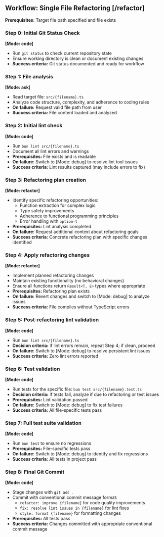## Workflow: Single File Refactoring [/refactor]

**Prerequisites:** Target file path specified and file exists

### Step 0: Initial Git Status Check

**[Mode: code]**

- Run `git status` to check current repository state
- Ensure working directory is clean or document existing changes
- **Success criteria:** Git status documented and ready for workflow

### Step 1: File analysis

**[Mode: ask]**

- Read target file: `src/{filename}.ts`
- Analyze code structure, complexity, and adherence to coding rules
- **On failure:** Request valid file path from user
- **Success criteria:** File content loaded and analyzed

### Step 2: Initial lint check

**[Mode: code]**

- Run `bun lint src/{filename}.ts`
- Document all lint errors and warnings
- **Prerequisites:** File exists and is readable
- **On failure:** Switch to [Mode: debug] to resolve lint tool issues
- **Success criteria:** Lint results captured (may include errors to fix)

### Step 3: Refactoring plan creation

**[Mode: refactor]**

- Identify specific refactoring opportunities:
  - Function extraction for complex logic
  - Type safety improvements
  - Adherence to functional programming principles
  - Error handling with `option-t`
- **Prerequisites:** Lint analysis completed
- **On failure:** Request additional context about refactoring goals
- **Success criteria:** Concrete refactoring plan with specific changes identified

### Step 4: Apply refactoring changes

**[Mode: refactor]**

- Implement planned refactoring changes
- Maintain existing functionality (no behavioral changes)
- Ensure all functions return `Result<T, E>` types where appropriate
- **Prerequisites:** Refactoring plan exists
- **On failure:** Revert changes and switch to [Mode: debug] to analyze issues
- **Success criteria:** File compiles without TypeScript errors

### Step 5: Post-refactoring lint validation

**[Mode: code]**

- Run `bun lint src/{filename}.ts`
- **Decision criteria:** If lint errors remain, repeat Step 4; if clean, proceed
- **On failure:** Switch to [Mode: debug] to resolve persistent lint issues
- **Success criteria:** Zero lint errors reported

### Step 6: Test validation

**[Mode: code]**

- Run tests for the specific file: `bun test src/{filename}.test.ts`
- **Decision criteria:** If tests fail, analyze if due to refactoring or test issues
- **Prerequisites:** Lint validation passed
- **On failure:** Switch to [Mode: debug] to fix test failures
- **Success criteria:** All file-specific tests pass

### Step 7: Full test suite validation

**[Mode: code]**

- Run `bun test` to ensure no regressions
- **Prerequisites:** File-specific tests pass
- **On failure:** Switch to [Mode: debug] to identify and fix regressions
- **Success criteria:** All tests in project pass

### Step 8: Final Git Commit

**[Mode: code]**

- Stage changes with `git add .`
- Commit with conventional commit message format:
  - `refactor: improve {filename}` for code quality improvements
  - `fix: resolve lint issues in {filename}` for lint fixes
  - `style: format {filename}` for formatting changes
- **Prerequisites:** All tests pass
- **Success criteria:** Changes committed with appropriate conventional commit message
